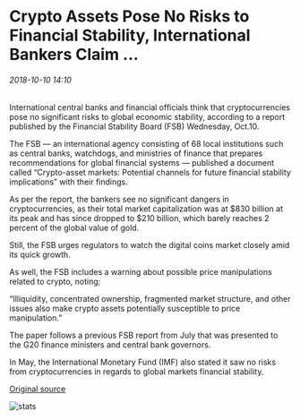 # Crypto Assets Pose No Risks to Financial Stability, International Bankers Claim ...

###### 2018-10-10 14:10

International central banks and financial officials think that cryptocurrencies pose no significant risks to global economic stability, according to a report published by the Financial Stability Board (FSB) Wednesday, Oct.10.

The FSB — an international agency consisting of 68 local institutions such as central banks, watchdogs, and ministries of finance that prepares recommendations for global financial systems — published a document called “Crypto-asset markets: Potential channels for future financial stability implications” with their findings.

As per the report, the bankers see no significant dangers in cryptocurrencies, as their total market capitalization was at $830 billion at its peak and has since dropped to $210 billion, which barely reaches 2 percent of the global value of gold.

Still, the FSB urges regulators to watch the digital coins market closely amid its quick growth.

As well, the FSB includes a warning about possible price manipulations related to crypto, noting:

“Illiquidity, concentrated ownership, fragmented market structure, and other issues also make crypto assets potentially susceptible to price manipulation.”

The paper follows a previous FSB report from July that was presented to the G20 finance ministers and central bank governors.

In May, the International Monetary Fund (IMF) also stated it saw no risks from cryptocurrencies in regards to global markets financial stability.

[Original source](https://cointelegraph.com/news/crypto-assets-pose-no-risks-to-financial-stability-international-bankers-claim)

![stats](https://c.statcounter.com/11760860/0/a89fa40b/1/ "stats")